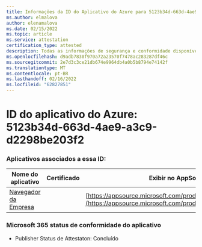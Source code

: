 ```yaml
---
title: Informações da ID do Aplicativo do Azure para 5123b34d-663d-4ae9-a3c9-d2298be203f2
ms.author: elmalova
author: elenamalova
ms.date: 02/15/2022
ms.topic: article
ms.service: attestation
certification_type: attested
description: Todas as informações de segurança e conformidade disponíveis para 5123b34d-663d-4ae9-a3c9-d2298be203f2.
ms.openlocfilehash: d9adb7830f970a72a23570f7478ac283287df46c
ms.sourcegitcommit: 2e7d3c3ce21db674e9964db4a0b5b8794e74142f
ms.translationtype: MT
ms.contentlocale: pt-BR
ms.lasthandoff: 02/16/2022
ms.locfileid: "62827851"
---
```

# <a name="azure-app-id-5123b34d-663d-4ae9-a3c9-d2298be203f2"></a>ID do aplicativo do Azure: 5123b34d-663d-4ae9-a3c9-d2298be203f2


### <a name="apps-associated-with-this-id"></a>Aplicativos associados a essa ID:
| **Nome do aplicativo** | **Certificado** | **Exibir no AppSource** |
|--------------|---------------|-----------------------|
| [Navegador da Empresa](https://docs.microsoft.com/microsoft-365-app-certification/forward/WA200003365) |  | [https://appsource.microsoft.com/product/office/WA200003365](https://appsource.microsoft.com/product/office/WA200003365) |

### <a name="microsoft-365-app-compliance-status"></a>Microsoft 365 status de conformidade do aplicativo
- Publisher Status de Attestaton: Concluído
